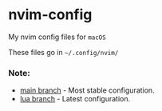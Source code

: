 # nvim-config

My nvim config files for `macOS`

These files go in `~/.config/nvim/`

### Note:

- [main branch]("./tree/main") - Most stable configuration.
- [lua branch]("tree/lua") - Latest configuration.
